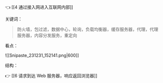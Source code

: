 👈 [[4 通过接入网进入互联网内部]]

关键词：

> 防火墙，包过滤，数据中心，轮询，负载均衡器，缓存服务器，代理，代理服务器，内容分发服务，重定向

看点：

![[Snipaste_231231_152141.png|600]]

> 

结构：



👉 [[6 请求到达 Web 服务器，响应返回浏览器]]